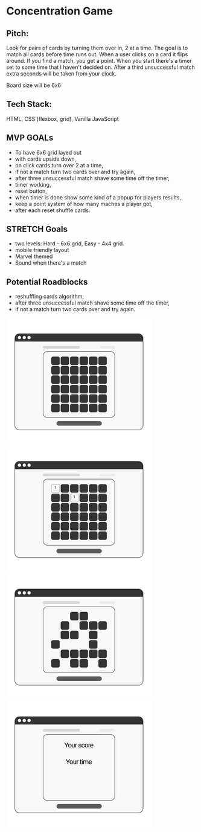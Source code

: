 # Concentration Game

## Pitch:

Look for pairs of cards by turning them over in, 2 at a time. The goal is to match all cards before time runs out. When a user clicks on a card it flips around. If you find a match, you get a point. When you start there's a timer set to some time that I haven't decided on. After a third unsuccessful match extra seconds will be taken from your clock.

Board size will be 6x6

## Tech Stack:

HTML, CSS (flexbox, grid), Vanilla JavaScript

## MVP GOALs

- To have 6x6 grid layed out
- with cards upside down,
- on click cards turn over 2 at a time,
- if not a match turn two cards over and try again,
- after three unsuccessful match shave some time off the timer,
- timer working,
- reset button,
- when timer is done show some kind of a popup for players results,
- keep a point system of how many maches a player got,
- after each reset shuffle cards.

## STRETCH Goals

- two levels: Hard - 6x6 grid, Easy - 4x4 grid.
- mobile friendly layout
- Marvel themed
- Sound when there's a match

## Potential Roadblocks

- reshuffling cards algorithm,
- after three unsuccessful match shave some time off the timer,
- if not a match turn two cards over and try again.

![WireFrame1](./images/wireframe_1.png)
![WireFrame2](./images/wireframe_2.png)
![WireFrame3](./images/wireframe_3.png)
![WireFrame4](./images/wireframe_4.png)
